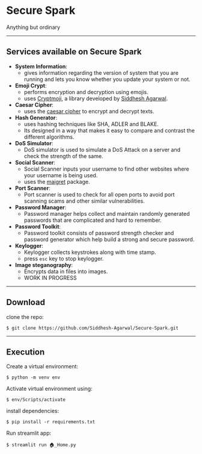 # Secure Spark

Anything but ordinary
___________________________________________________

## Services available on Secure Spark

- **System Information**: 
  - gives information regarding the version of system that you are running and lets you know whether you update your system or not.
- **Emoji Crypt**: 
  - performs encryption and decryption using emojis.
  - uses [Cryptmoji](https://pypi.org/project/cryptmoji/), a library developed by [Siddhesh Agarwal](https://github.com/Siddhesh-Agarwal).
- **Caesar Cipher**: 
  - uses the [caesar cipher](https://en.wikipedia.org/wiki/Caesar_cipher) to encrypt and decrypt texts.
- **Hash Generator**: 
  - uses hashing techniques like SHA, ADLER and BLAKE.
  - Its designed in a way that makes it easy to compare and contrast the different algorithms.
- **DoS Simulator**: 
  - DoS simulator is used to simulate a DoS Attack on a server and check the strength of the same.
- **Social Scanner**: 
  - Social Scanner inputs your username to find other websites where your username is being used.
  - uses the [maigret](https://pypi.org/project/maigret/) package.
- **Port Scanner**: 
  - Port scanner is used to check for all open ports to avoid port scanning scams and other similar vulnerabilities.
- **Password Manager**: 
  - Password manager helps collect and maintain randomly generated passwords that are complicated and hard to remember.
- **Password Toolkit**: 
  - Password toolkit consists of password strength checker and password generator which help build a strong and secure password.
- **Keylogger**:
  - Keylogger collects keystrokes along with time stamp.
  - press `esc` key to stop keylogger.
- **Image steganography**:
  - Encrypts data in files into images.
  - WORK IN PROGRESS

___________________________________________________

## Download

clone the repo:

    $ git clone https://github.com/Siddhesh-Agarwal/Secure-Spark.git

___________________________________________________

## Execution

Create a virtual environment:

    $ python -m venv env
    
Activate virtual environment using:
    
    $ env/Scripts/activate

install dependencies:

    $ pip install -r requirements.txt
    
Run streamlit app:
    
    $ streamlit run 🏠_Home.py
